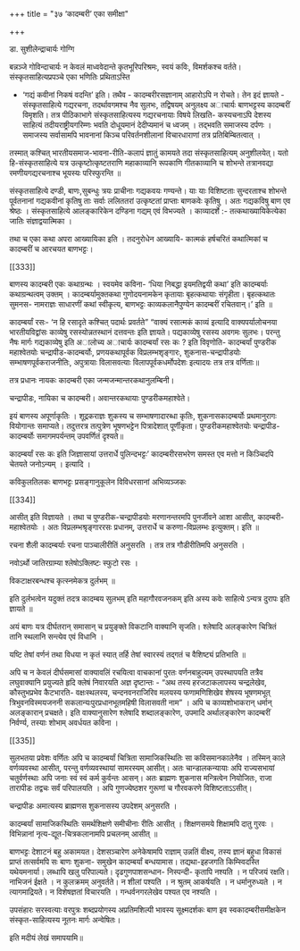 +++
title = "३७ ‘कादम्बरी’ एका समीक्षा"

+++

डा. सुशीलेन्द्राचार्यः गोग्गि

बन्नञ्जे  गोविन्दाचार्यः  न  केवलं  माध्ववेदान्ते  कृतभूरिपरिश्रमः,  स्वयं कविः, विमर्शकश्च वर्तते। संस्कृतसाहित्यप्रपञ्चे एका भणितिः प्रथिताऽस्ति

-  ‘गद्यं  कवीनां  निकषं  वदन्ति’  इति।  तथैव  -  कादम्बरीरसज्ञानाम्
आहारोऽपि  न  रोचते।  तेन  इदं  ज्ञायते  -  संस्कृतसाहित्ये  गद्यरचना, तदर्थावगमश्च  नैव  सुलभः,  तद्विषयम्  अनुलक्ष्य  अाचार्यः  बाणभट्टस्य कादम्बरीं  विमृशति।  तत्र  पीठिकाभागे  संस्कृतसाहित्यस्य  गद्यरचनायाः विषये लिखति- कस्यचनाऽपि देशस्य साहित्यं तदीयराष्ट्रीयगरिम्णः भवति दोधूयमानं देदीप्यमानं च ध्वजम् । तद्भवति समाजस्य दर्पणः । समाजस्य सर्वासामपि भावनानां किञ्च परिवर्तनशीलानां विचारधाराणां तत्र प्रतिबिम्बितत्वात् ।

तस्मात् कश्चित् भारतीयसमाज-भावना-रीति-कलापं ज्ञातुं कामयते तदा संस्कृतसाहित्यम्  अनुशीलयेत्।  यतो  हि-संस्कृतसाहित्ये  यत्र उत्कृष्टोत्कृष्टतराणि  महाकाव्यानि  रूपकाणि  गीतकाव्यानि  च  शोभन्ते तत्रानवद्या रमणीयगद्यरचनाश्च भूयस्यः परिस्फुरन्ति ॥

संस्कृतसाहित्ये  दण्डी,  बाणः,सुबन्धुः  त्रयः  प्राचीनाः  गद्यकवयः गण्यन्ते। याः याः विशिष्टताः सुन्दरताश्च शोभन्ते पूर्वतनानां गद्यकवीनां कृतिषु ताः सर्वाः ललिततरां उत्कृष्टतां प्राप्ताः बाणकवेः कृतिषु । अतः गद्यकविषु बाण एव श्रेष्ठः । संस्कृतसाहित्ये आलङ्कारिकेन दण्डिना गद्यम् एवं विभज्यते । काव्यादर्शे :- तत्कथाख्यायिकेत्येका जातिः संज्ञाद्वयात्मिका ।

तथा च एका कथा अपरा आख्यायिका इति । तदनुरोधेन आख्यायि- कात्मकं हर्षचरितं कथात्मिकां च कादम्बरीं च आरचयत बाणभट्टः।

[[333]]

बाणस्य कादम्बरी एकः कथाग्रन्थः । स्वयमेव कविना- ‘धिया निबद्धा इयमतिद्वयी कथा’ इति कादम्बर्याः कथाग्रन्थत्वम् उक्तम् । कादम्बर्यामुक्तकथा गुणोदयनामकेन  कृतायाः  बृहत्कथायाः  संगृहीता।  बृहत्कथातः  सुमनस- नामराज्ञः साधारणीं कथां स्वीकृत्य, बाणभट्टः काव्यकलानैपुण्येन कादम्बरीं रचितवान्।’ इति ॥

कादम्बर्यां रसः- ‘न हि रसादृते कश्चित् पदार्थः प्रवर्तते” “वाक्यं रसात्मकं काव्यं इत्यादि वाक्यपर्यालोचनया भारतीयविद्वांसः काव्येषु रसस्योन्नतस्थानं दत्तवन्तः इति ज्ञायते। पद्यकाव्येषु रसस्य अवगमः सुलभः। परन्तु नैषः मार्गः गद्यकाव्येषु इति अालोच्य अाचार्यः कादम्बर्यां रसः कः ? इति विवृणोति- कादम्बर्यां पुण्डरीक महाश्वेतयोः चन्द्रापीड-कादम्बर्योः, प्रणयकथापूर्वक विप्रलम्भशृङ्गारः,  शुकनास-चन्द्रापीडयोः  सम्भाषणपूर्वकराजनीतिः, अपुत्रायाः  विलासवत्याः  विलापपूर्वकधर्मोपदेशः  इत्यादयः  तत्र  तत्र वर्णिताः॥

तत्र  प्रधानः  नायकः  कादम्बरी  एका  जन्मजन्मान्तरकथानुलम्बिनी।

चन्द्रापीडः, नायिका च कादम्बरी। अवान्तरकथायाः पुण्डरीकमहाश्वेते।

इयं बाणस्य अपूर्णाकृतिः । शूद्रकराज्ञः शुकस्य च सम्भाषणादारब्धा कृतिः, शुकनासकादम्बर्योः प्रथमानुरागः वियोगान्तः समाप्यते। तदुत्तरत्र तत्पुत्रेण भूषणभट्टेन  पित्रादेशात्  पूर्णीकृता।  पुण्डरीकमहाश्वेतयोः  चन्द्रापीड- कादम्बर्योः समागमपर्यन्तम् उपवर्णितं दृश्यते॥

कादम्बर्यां रसः कः इति जिज्ञासायां उत्तरार्धे पुलिन्दभट्टः’ कादम्बरीरसभरेण समस्त एव मत्तो न किञ्चिदपि चेतयते जनोऽन्यम् । इत्यादि ।

कविकुलतिलकः बाणभट्टः प्रसङ्गानुकूलेन विविधरसानां अभिव्यञ्जकः

[[334]]

आसीत् इति विज्ञायते । तथा च पुण्डरीक-चन्द्रापीडयोः मरणानन्तरमपि पुनर्जीवने आशा आसीत्, कादम्बरी-महाश्वेतयोः । अतः विप्रलम्भश्रृङ्गाररसः प्रधानम्, उत्तरार्धे च करुणा-विप्रलम्भः इत्युक्तम्। इति ॥

रचना शैली कादम्बर्याः रचना पाञ्चालीरीतिं अनुसरति । तत्र तत्र गौडीरीतिमपि अनुसरति ।

नवोऽर्थो जातिरग्राम्या श्लेषोऽक्लिष्टः स्फुटो रसः ।

विकटाक्षरबन्धश्च कृत्स्नमेकत्र दुर्लभम् ॥

इति दुर्लभत्वेन यदुक्तं तदत्र कादम्बय सुलभम् इति महागौरवजनकम् इति अस्य कवेः साहित्ये ऽन्यत्र दुरापः इति ज्ञायते ॥

अयं  बाणः  यत्र  दीर्घतरान्  समासान्  च  प्रयुङ्क्ते  विकटानि  वाक्यानि सृजति। श्लेषादि अलङ्कारेण चित्रितं तानि स्थलानि सन्त्येव एवं विधानि ।

यष्टि तेषां वर्णनं तथा विधया न कृतं स्यात् तर्हि तेषां स्वारस्यं तद्गतं च वैशिष्ट्यं प्रतिभाति ॥

अपि च न केवलं दीर्घसमासां वाक्यावलिं रचयित्वा वाचकानां पुरतः वर्णनबाहुल्यम्  उपस्थापयति  तत्रैव  लघुवाक्यानि  प्रयुज्यते  हृदि  क्लेषं निवारयति अज्ञ दृष्टान्तः - “अथ तस्य हरजटाकलापस्य चन्द्रलेखेव, कौस्तुभप्रभेव कैटभारति- वक्षःस्थलस्य,  चन्दनवनराजिरिव  मलयस्य  फणामणिशिखेव  शेषस्य भूषणमभूत्  त्रिभुवनविस्मयजननी  सकलान्यःपुरप्रधानभूतमहिषी विलासवती नाम” । अपि च काव्यशोभाकरान् धर्मान् अलङ्कारान् प्रचक्षते। इति वाक्यानुसारेण श्लेषादि शब्दालङ्कारेण, उपमादि अर्थालङ्कारेण कादम्बरीं निर्वर्ण्य, तस्याः शोभाम् अवर्धयत कविना ।

[[335]]

सुलभतया प्रवेशः वर्णितः अपि च कादम्बर्यां चित्रिता सामाजिकस्थितिः सा  कविसमानकालेनैव  ।  तस्मिन्  काले  वर्णव्यवस्था  आसीत्,  परन्तु वर्णव्यवस्थायां  सामरस्यम्  आसीत्।  अतः  चान्डालकन्यायाः  अपि राज्यसभायां चतुर्वर्णस्थाः अपि जनाः स्वं स्वं कर्म कुर्वन्तः आसन्। अतः ब्राह्मणः  शुकनास  मन्त्रित्वेन  नियोजितः,  राजा  तारापीडः  तद्वचः  सर्वं परिपालयति । अपि गुणज्येष्ठशर गुरूणां च गौरवकरणे विशिष्टताऽऽसीत्।

चन्द्रापीडः अमात्यस्य ब्राह्मणस शुकनासस्य उपदेशम् अनुसरति ।

कादम्बर्यां सामाजिकस्थितिः समर्थशिक्षणे समीचीनाः रीतिः आसीत् । शिक्षणसमये शिक्षामपि दातु गुरवः । विभिन्नानां नृत्य-द्यूत-चित्रकलानामपि प्रचलनम् आसीत् ॥

बाणभट्टः देशाटनं बहु अकामयत। देशसञ्चारेण अनेकेषामपि राज्ञाम् उन्नतिं वीक्ष्य, तस्य ज्ञानं बहुधा विकासं प्राप्तं तत्सर्वमपि सः बाणः शुकना- समुखेन  कादम्बर्यां  बन्धयामास।  तद्यथा-इहजगति  किम्स्विदस्ति यथेयमनार्या। लब्धापि खलु परिपाल्यते। दृढगुणपाशसन्धान- निस्पन्दी- कृतापि नश्यति । न परिजयं रक्षति। नाभिजनं ईक्षते । न कुलक्रमम् अनुवर्तते। न शीलां पश्यति । न श्रुतम् आकर्षयति । न धर्मानुरुध्यते । न त्यागमाद्रियते। न विशेषज्ञतां विचारयति । गन्धर्वनगरलेखेव पश्यत एव नश्यति ।

उपसंहारः सरस्वत्याः वरपुत्रः शब्दप्रयोगस्य अप्रतिमशिल्पी भावस्य सूक्ष्मदर्शकः बाण इव स्वकादम्बरीसमीक्षकेन संस्कृत-साहित्यस्य नूतनः मार्गः अन्वेषितः।

इति मदीयं लेखं समापयामि॥